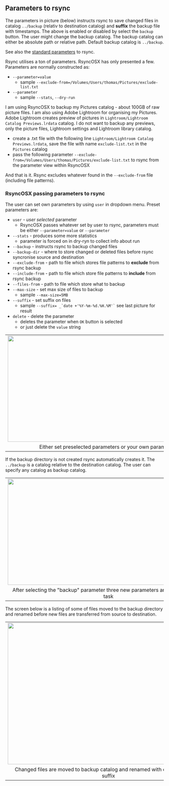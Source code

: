 ## Parameters to rsync

The parameters in picture (below) instructs rsync to save changed files in catalog `../backup` (relativ to destination catalog) and **suffix** the backup file with timestamps. The above is enabled or disabled by select the `backup` button. The user might change the backup catalog. The backup catalog can either be absolute path or relative path. Default backup catalog is `../backup`.

See also the [standard parameters](https://github.com/rsyncOSX/Documentation/blob/master/Docs/RsyncParameters.md) to rsync.

Rsync utilises a ton of parameters. RsyncOSX has only presented a few. Parameters are normally constructed as:

- `--parameter=value` 
	- sample `--exclude-from=/Volumes/Users/thomas/Pictures/exclude-list.txt`
- `--parameter` 
	- sample `--stats`, `--dry-run`

I am using RsyncOSX to backup my Pictures catalog - about 100GB of raw picture files. I am also using Adobe Lightroom for organising my Pictures. Adobe Lightroom creates preview of pictures in `Lightroom/Lightroom Catalog Previews.lrdata` catalog. I do not want to backup any previews, only the picture files, Lightroom settings and Lightroom library catalog. 

- create a .txt file with the following line `Lightroom/Lightroom Catalog Previews.lrdata`, save the file with name `exclude-list.txt` in the `Pictures` catalog
- pass the following parameter `--exclude-from=/Volumes/Users/thomas/Pictures/exclude-list.txt` to rsync from the parameter view within RsyncOSX

And that is it. Rsync excludes whatever found in the `--exclude-from` file (including file patterns).

### RsyncOSX passing parameters to rsync

The user can set own parameters by using `user` in dropdown menu. Preset parameters are:

- `user` - _user selected_ parameter
	- RsyncOSX passes whatever set by user to rsync, parameters must be either `--parameter=value` or `--parameter`
- `--stats` - produces some more statistics
	- parameter is forced on in dry-ryn to collect info about run
- `--backup` - instructs rsync to backup changed files
- `--backup-dir` - where to store changed or deleted files before rsync syncronise source and destination
- `--exclude-from` - path to file which stores file patterns to **exclude** from rsync backup
- `--include-from` - path to file which store file patterns to **include** from rsync backup 
- `--files-from` - path to file which store what to backup
- `--max-size` - set max size of files to backup
	- sample `--max-size=5MB` 
- `--suffix` - set suffix on files
	- sample <code>--suffix= _\`date +'%Y-%m-%d.%H.%M'`</code> see last picture for result
- `delete` - delete the parameter
	- deletes the parameter when `OK` button is selected
	- or just delete the `value` string

<table align="center" cellpadding="0" cellspacing="0" class="tr-caption-container" style="margin-left: auto; margin-right: auto; text-align: center;"><tbody>
<tr><td style="text-align: center;"><a href="https://1.bp.blogspot.com/-mFUGksTyUAA/WAmhilxPsnI/AAAAAAAAL5Y/s9lXbqBNRnkCTS1WPyjHmafFJAyNYF8qACLcB/s1600/Screen%2BShot%2B2016-10-20%2Bat%2B09.17.32.png" imageanchor="1" style="margin-left: auto; margin-right: auto;"><img border="0" height="336" src="https://1.bp.blogspot.com/-mFUGksTyUAA/WAmhilxPsnI/AAAAAAAAL5Y/s9lXbqBNRnkCTS1WPyjHmafFJAyNYF8qACLcB/s640/Screen%2BShot%2B2016-10-20%2Bat%2B09.17.32.png" width="640" /></a></td></tr>
<tr><td class="tr-caption" style="text-align: center;">Either set preselected parameters or your own parameters</td></tr>
</tbody></table>

If the backup directory is not created rsync automatically creates it. The `../backup` is a catalog relative to the destination catalog. The user can specify any catalog as backup catalog.

<table align="center" cellpadding="0" cellspacing="0" class="tr-caption-container" style="margin-left: auto; margin-right: auto; text-align: center;"><tbody>
<tr><td style="text-align: center;"><a href="https://1.bp.blogspot.com/-rAioO-XrAm4/WAmhjC1UD6I/AAAAAAAAL5c/hx8vydOMgTY1dppLCd2SCQyspBca7HgsgCLcB/s1600/Screen%2BShot%2B2016-10-20%2Bat%2B09.18.09.png" imageanchor="1" style="margin-left: auto; margin-right: auto;"><img border="0" height="336" src="https://1.bp.blogspot.com/-rAioO-XrAm4/WAmhjC1UD6I/AAAAAAAAL5c/hx8vydOMgTY1dppLCd2SCQyspBca7HgsgCLcB/s640/Screen%2BShot%2B2016-10-20%2Bat%2B09.18.09.png" width="640" /></a></td></tr>
<tr><td class="tr-caption" style="text-align: center;">After selecting the "backup" parameter three new parameters are added to rsync task</td></tr>
</tbody></table>

The screen below is a listing of some of files moved to the backup directory and renamed before new files are transferred from source to destination.<br />

<table align="center" cellpadding="0" cellspacing="0" class="tr-caption-container" style="margin-left: auto; margin-right: auto; text-align: center;"><tbody>
<tr><td style="text-align: center;"><a href="https://2.bp.blogspot.com/-3PGnAGBlXlU/WAmhlm9ispI/AAAAAAAAL6Y/6tGAo1yevaM9uGCgMUGSCq3-J-0xyZqYACEw/s1600/Screen%2BShot%2B2016-10-20%2Bat%2B10.29.41.png" imageanchor="1" style="margin-left: auto; margin-right: auto;"><img border="0" height="448" src="https://2.bp.blogspot.com/-3PGnAGBlXlU/WAmhlm9ispI/AAAAAAAAL6Y/6tGAo1yevaM9uGCgMUGSCq3-J-0xyZqYACEw/s640/Screen%2BShot%2B2016-10-20%2Bat%2B10.29.41.png" width="640" /></a></td></tr>
<tr><td class="tr-caption" style="text-align: center;">Changed files are moved to backup catalog and renamed with date and time as suffix</td></tr>
</tbody></table>
